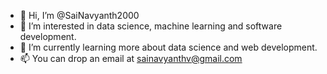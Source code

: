 - 👋 Hi, I’m @SaiNavyanth2000
- 👀 I’m interested in data science, machine learning and software development.
- 🌱 I’m currently learning more about data science and web development.
- 📫 You can drop an email at sainavyanthv@gmail.com

<!---
SaiNavyanth2000/SaiNavyanth2000 is a ✨ special ✨ repository because its `README.md` (this file) appears on your GitHub profile.
You can click the Preview link to take a look at your changes.
--->
